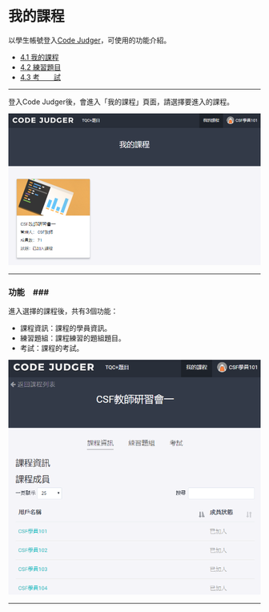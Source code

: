# 我的課程 #

以學生帳號登入[Code Judger](http://www.codejudger.com)，可使用的功能介紹。

* [4.1 我的課程](../part4/4-1myclass.md)
* [4.2 練習題目](../part4/4-2myclass.md)
* [4.3 考　　試](../part4/4-3myclass.md)

---

登入Code Judger後，會進入「我的課程」頁面，請選擇要進入的課程。

![](/assets/cjmds01myclass-00.png)

---

### 功能　###

進入選擇的課程後，共有3個功能：

* 課程資訊：課程的學員資訊。
* 練習題組：課程練習的題組題目。
* 考試：課程的考試。

![](/assets/cjmds01myclass-01-info.png)


---









